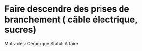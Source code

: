 # Faire descendre des prises de branchement ( câble électrique, sucres)

Mots-clés: Céramique
Statut: À faire